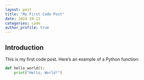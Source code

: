 ```yaml
---
layout: post
title: "My First Code Post"
date: 2024-10-12
categories: code
author_profile: true
---
```


## Introduction

This is my first code post. Here’s an example of a Python function:

```python
def hello_world():
    print("Hello, World!")